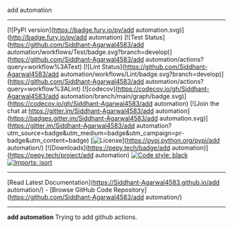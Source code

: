 add automation
_________________

[![PyPI version](https://badge.fury.io/py/add automation.svg)](http://badge.fury.io/py/add automation)
[![Test Status](https://github.com/Siddhant-Agarwal4583/add automation/workflows/Test/badge.svg?branch=develop)](https://github.com/Siddhant-Agarwal4583/add automation/actions?query=workflow%3ATest)
[![Lint Status](https://github.com/Siddhant-Agarwal4583/add automation/workflows/Lint/badge.svg?branch=develop)](https://github.com/Siddhant-Agarwal4583/add automation/actions?query=workflow%3ALint)
[![codecov](https://codecov.io/gh/Siddhant-Agarwal4583/add automation/branch/main/graph/badge.svg)](https://codecov.io/gh/Siddhant-Agarwal4583/add automation)
[![Join the chat at https://gitter.im/Siddhant-Agarwal4583/add automation](https://badges.gitter.im/Siddhant-Agarwal4583/add automation.svg)](https://gitter.im/Siddhant-Agarwal4583/add automation?utm_source=badge&utm_medium=badge&utm_campaign=pr-badge&utm_content=badge)
[![License](https://img.shields.io/github/license/mashape/apistatus.svg)](https://pypi.python.org/pypi/add automation/)
[![Downloads](https://pepy.tech/badge/add automation)](https://pepy.tech/project/add automation)
[![Code style: black](https://img.shields.io/badge/code%20style-black-000000.svg)](https://github.com/psf/black)
[![Imports: isort](https://img.shields.io/badge/%20imports-isort-%231674b1?style=flat&labelColor=ef8336)](https://timothycrosley.github.io/isort/)
_________________

[Read Latest Documentation](https://Siddhant-Agarwal4583.github.io/add automation/) - [Browse GitHub Code Repository](https://github.com/Siddhant-Agarwal4583/add automation/)
_________________

**add automation** Trying to add github actions.
